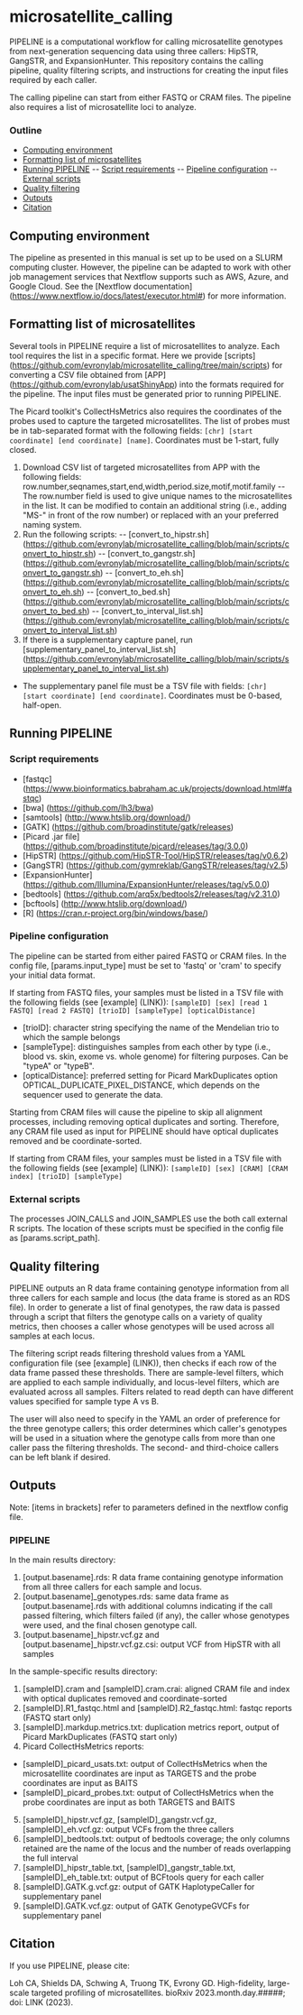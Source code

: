 # microsatellite_calling

PIPELINE is a computational workflow for calling microsatellite genotypes from next-generation sequencing data using three callers: HipSTR, GangSTR, and ExpansionHunter. This repository contains the calling pipeline, quality filtering scripts, and instructions for creating the input files required by each caller.

The calling pipeline can start from either FASTQ or CRAM files. The pipeline also requires a list of microsatellite loci to analyze.

### Outline
- [Computing environment](#computing-environment)
- [Formatting list of microsatellites](#formatting-list-of-microsatellites)
- [Running PIPELINE](#running-pipeline)
 -- [Script requirements](#script-requirements)
 -- [Pipeline configuration](#pipeline-configuration)
 -- [External scripts](#external-scripts)
- [Quality filtering](#quality-filtering)
- [Outputs](#outputs)
- [Citation](#citation)

## Computing environment
The pipeline as presented in this manual is set up to be used on a SLURM computing cluster. However, the pipeline can be adapted to work with other job management services that Nextflow supports such as AWS, Azure, and Google Cloud. See the [Nextflow documentation] (https://www.nextflow.io/docs/latest/executor.html#) for more information.

## Formatting list of microsatellites

Several tools in PIPELINE require a list of microsatellites to analyze. Each tool requires the list in a specific format. Here we provide [scripts] (https://github.com/evronylab/microsatellite_calling/tree/main/scripts) for converting a CSV file obtained from [APP] (https://github.com/evronylab/usatShinyApp) into the formats required for the pipeline. The input files must be generated prior to running PIPELINE.

The Picard toolkit's CollectHsMetrics also requires the coordinates of the probes used to capture the targeted microsatellites. The list of probes must be in tab-separated format with the following fields: ```[chr] [start coordinate] [end coordinate] [name]```. Coordinates must be 1-start, fully closed.

1. Download CSV list of targeted microsatellites from APP with the following fields: row.number,seqnames,start,end,width,period.size,motif,motif.family
  -- The row.number field is used to give unique names to the microsatellites in the list. It can be modified to contain an additional string (i.e., adding "MS-" in front of the row number) or replaced with an your preferred naming system.
2. Run the following scripts:
 -- [convert_to_hipstr.sh] (https://github.com/evronylab/microsatellite_calling/blob/main/scripts/convert_to_hipstr.sh)
 -- [convert_to_gangstr.sh] (https://github.com/evronylab/microsatellite_calling/blob/main/scripts/convert_to_gangstr.sh)
 -- [convert_to_eh.sh] (https://github.com/evronylab/microsatellite_calling/blob/main/scripts/convert_to_eh.sh)
 -- [convert_to_bed.sh] (https://github.com/evronylab/microsatellite_calling/blob/main/scripts/convert_to_bed.sh)
 -- [convert_to_interval_list.sh] (https://github.com/evronylab/microsatellite_calling/blob/main/scripts/convert_to_interval_list.sh)
3. If there is a supplementary capture panel, run [supplementary_panel_to_interval_list.sh] (https://github.com/evronylab/microsatellite_calling/blob/main/scripts/supplementary_panel_to_interval_list.sh)
 - The supplementary panel file must be a TSV file with fields: ```[chr] [start coordinate] [end coordinate]```. Coordinates must be 0-based, half-open.

## Running PIPELINE

### Script requirements
- [fastqc] (https://www.bioinformatics.babraham.ac.uk/projects/download.html#fastqc)
- [bwa] (https://github.com/lh3/bwa)
- [samtools] (http://www.htslib.org/download/)
- [GATK] (https://github.com/broadinstitute/gatk/releases)
- [Picard .jar file] (https://github.com/broadinstitute/picard/releases/tag/3.0.0)
- [HipSTR] (https://github.com/HipSTR-Tool/HipSTR/releases/tag/v0.6.2)
- [GangSTR] (https://github.com/gymreklab/GangSTR/releases/tag/v2.5)
- [ExpansionHunter] (https://github.com/Illumina/ExpansionHunter/releases/tag/v5.0.0)
- [bedtools] (https://github.com/arq5x/bedtools2/releases/tag/v2.31.0)
- [bcftools] (http://www.htslib.org/download/)
- [R] (https://cran.r-project.org/bin/windows/base/)

### Pipeline configuration
The pipeline can be started from either paired FASTQ or CRAM files. In the config file, [params.input_type] must be set to 'fastq' or 'cram' to specify your initial data format.

If starting from FASTQ files, your samples must be listed in a TSV file with the following fields (see [example] (LINK)):
```[sampleID] [sex] [read 1 FASTQ] [read 2 FASTQ] [trioID] [sampleType] [opticalDistance]```
- [trioID]: character string specifying the name of the Mendelian trio to which the sample belongs
- [sampleType]: distinguishes samples from each other by type (i.e., blood vs. skin, exome vs. whole genome) for filtering purposes. Can be "typeA" or "typeB".
- [opticalDistance]: preferred setting for Picard MarkDuplicates option OPTICAL_DUPLICATE_PIXEL_DISTANCE, which depends on the sequencer used to generate the data.

Starting from CRAM files will cause the pipeline to skip all alignment processes, including removing optical duplicates and sorting. Therefore, any CRAM file used as input for PIPELINE should have optical duplicates removed and be coordinate-sorted.

If starting from CRAM files, your samples must be listed in a TSV file with the following fields (see [example] (LINK)):
 ```[sampleID] [sex] [CRAM] [CRAM index] [trioID] [sampleType]```
  
### External scripts
The processes JOIN_CALLS and JOIN_SAMPLES use the both call external R scripts. The location of these scripts must be specified in the config file as [params.script_path].

## Quality filtering
PIPELINE outputs an R data frame containing genotype information from all three callers for each sample and locus (the data frame is stored as an RDS file). In order to generate a list of final genotypes, the raw data is passed through a script that filters the genotype calls on a variety of quality metrics, then chooses a caller whose genotypes will be used across all samples at each locus.

The filtering script reads filtering threshold values from a YAML configuration file (see [example] (LINK)), then checks if each row of the data frame passed these thresholds. There are sample-level filters, which are applied to each sample individually, and locus-level filters, which are evaluated across all samples. Filters related to read depth can have different values specified for sample type A vs B. 

The user will also need to specify in the YAML an order of preference for the three genotype callers; this order determines which caller's genotypes will be used in a situation where the genotype calls from more than one caller pass the filtering thresholds. The second- and third-choice callers can be left blank if desired.

## Outputs
Note: [items in brackets] refer to parameters defined in the nextflow config file.

### PIPELINE
In the main results directory:
1. [output.basename].rds: R data frame containing genotype information from all three callers for each sample and locus.
2. [output.basename]_genotypes.rds: same data frame as [output.basename].rds with additional columns indicating if the call passed filtering, which filters failed (if any), the caller whose genotypes were used, and the final chosen genotype call.
3. [output.basename]_hipstr.vcf.gz and [output.basename]_hipstr.vcf.gz.csi: output VCF from HipSTR with all samples

In the sample-specific results directory:
1. [sampleID].cram and [sampleID].cram.crai: aligned CRAM file and index with optical duplicates removed and coordinate-sorted
2. [sampleID].R1_fastqc.html and [sampleID].R2_fastqc.html: fastqc reports (FASTQ start only)
3. [sampleID].markdup.metrics.txt: duplication metrics report, output of Picard MarkDuplicates (FASTQ start only)
4. Picard CollectHsMetrics reports:
 - [sampleID]_picard_usats.txt: output of CollectHsMetrics when the microsatellite coordinates are input as TARGETS and the probe coordinates are input as BAITS
 - [sampleID]_picard_probes.txt: output of CollectHsMetrics when the probe coordinates are input as both TARGETS and BAITS
5. [sampleID]_hipstr.vcf.gz, [sampleID]_gangstr.vcf.gz, [sampleID]_eh.vcf.gz: output VCFs from the three callers
6. [sampleID]_bedtools.txt: output of bedtools coverage; the only columns retained are the name of the locus and the number of reads overlapping the full interval
7. [sampleID]_hipstr_table.txt, [sampleID]_gangstr_table.txt, [sampleID]_eh_table.txt: output of BCFtools query for each caller
8. [sampleID].GATK.g.vcf.gz: output of GATK HaplotypeCaller for supplementary panel
9. [sampleID].GATK.vcf.gz: output of GATK GenotypeGVCFs for supplementary panel



## Citation
If you use PIPELINE, please cite:

Loh CA, Shields DA, Schwing A, Truong TK, Evrony GD. High-fidelity, large-scale targeted profiling of microsatellites. bioRxiv 2023.month.day.#####; doi: LINK (2023).


